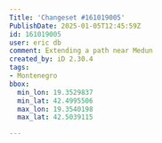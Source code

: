 ```yaml
---
Title: 'Changeset #161019005'
PublishDate: 2025-01-05T12:45:59Z
id: 161019005
user: eric db
comment: Extending a path near Medun
created_by: iD 2.30.4
tags:
- Montenegro
bbox:
  min_lon: 19.3529837
  min_lat: 42.4995506
  max_lon: 19.3540198
  max_lat: 42.5039115

---
```


